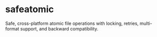 # safeatomic
Safe, cross-platform atomic file operations with locking, retries, multi-format support, and backward compatibility.
